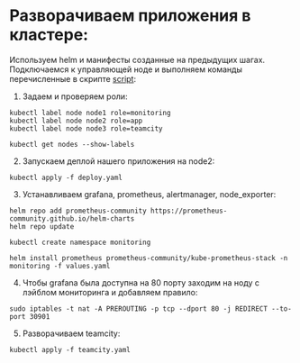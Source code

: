 # Разворачиваем приложения в кластере:

Используем helm и манифесты созданные на предыдущих шагах.
Подключаемся к управляющей ноде и выполняем команды перечисленные в скрипте [script](https://github.com/IvanChet-4/DevOps_D/blob/main/Deploy/Other/script):

1. Задаем и проверяем роли:

```
kubectl label node node1 role=monitoring
kubectl label node node2 role=app
kubectl label node node3 role=teamcity

kubectl get nodes --show-labels
```

2. Запускаем деплой нашего приложения на node2:

```
kubectl apply -f deploy.yaml
```

3. Устанавливаем grafana, prometheus, alertmanager, node_exporter:

```
helm repo add prometheus-community https://prometheus-community.github.io/helm-charts
helm repo update

kubectl create namespace monitoring

helm install prometheus prometheus-community/kube-prometheus-stack -n monitoring -f values.yaml
```

4. Чтобы grafana была доступна на 80 порту заходим на ноду с лэйблом мониторинга и добавляем правило:

```
sudo iptables -t nat -A PREROUTING -p tcp --dport 80 -j REDIRECT --to-port 30901
```

5. Разворачиваем teamcity:

```
kubectl apply -f teamcity.yaml

```
